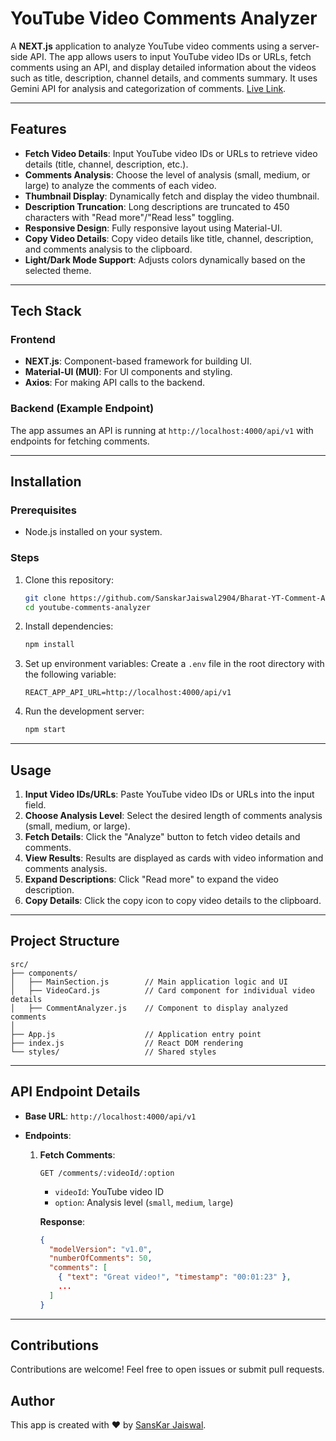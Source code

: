 # YouTube Video Comments Analyzer

A **NEXT.js** application to analyze YouTube video comments using a server-side API. The app allows users to input YouTube video IDs or URLs, fetch comments using an API, and display detailed information about the videos such as title, description, channel details, and comments summary. It uses Gemini API for analysis and categorization of comments. [Live Link](https://bharat-yt-comment-analyzer.vercel.app/).

---

## Features

- **Fetch Video Details**: Input YouTube video IDs or URLs to retrieve video details (title, channel, description, etc.).
- **Comments Analysis**: Choose the level of analysis (small, medium, or large) to analyze the comments of each video.
- **Thumbnail Display**: Dynamically fetch and display the video thumbnail.
- **Description Truncation**: Long descriptions are truncated to 450 characters with "Read more"/"Read less" toggling.
- **Responsive Design**: Fully responsive layout using Material-UI.
- **Copy Video Details**: Copy video details like title, channel, description, and comments analysis to the clipboard.
- **Light/Dark Mode Support**: Adjusts colors dynamically based on the selected theme.

---

## Tech Stack

### Frontend
- **NEXT.js**: Component-based framework for building UI.
- **Material-UI (MUI)**: For UI components and styling.
- **Axios**: For making API calls to the backend.

### Backend (Example Endpoint)
The app assumes an API is running at `http://localhost:4000/api/v1` with endpoints for fetching comments.

---

## Installation

### Prerequisites
- Node.js installed on your system.

### Steps
1. Clone this repository:
   ```bash
   git clone https://github.com/SanskarJaiswal2904/Bharat-YT-Comment-Analyzer
   cd youtube-comments-analyzer
   ```

2. Install dependencies:
   ```bash
   npm install
   ```

3. Set up environment variables:
   Create a `.env` file in the root directory with the following variable:
   ```env
   REACT_APP_API_URL=http://localhost:4000/api/v1
   ```

4. Run the development server:
   ```bash
   npm start
   ```

---

## Usage

1. **Input Video IDs/URLs**: Paste YouTube video IDs or URLs into the input field.
2. **Choose Analysis Level**: Select the desired length of comments analysis (small, medium, or large).
3. **Fetch Details**: Click the "Analyze" button to fetch video details and comments.
4. **View Results**: Results are displayed as cards with video information and comments analysis.
5. **Expand Descriptions**: Click "Read more" to expand the video description.
6. **Copy Details**: Click the copy icon to copy video details to the clipboard.

---

## Project Structure

```plaintext
src/
├── components/
│   ├── MainSection.js        // Main application logic and UI
│   ├── VideoCard.js          // Card component for individual video details
│   ├── CommentAnalyzer.js    // Component to display analyzed comments
│
├── App.js                    // Application entry point
├── index.js                  // React DOM rendering
└── styles/                   // Shared styles
```

---

## API Endpoint Details

- **Base URL**: `http://localhost:4000/api/v1`

- **Endpoints**:
  1. **Fetch Comments**:
     ```http
     GET /comments/:videoId/:option
     ```
     - `videoId`: YouTube video ID
     - `option`: Analysis level (`small`, `medium`, `large`)

     **Response**:
     ```json
     {
       "modelVersion": "v1.0",
       "numberOfComments": 50,
       "comments": [
         { "text": "Great video!", "timestamp": "00:01:23" },
         ...
       ]
     }
     ```

---

## Contributions

Contributions are welcome! Feel free to open issues or submit pull requests.

## Author
This app is created with ❤ by [SansKar Jaiswal](https://sanskarjaiswal2904.github.io/Sanskar-Website/index.html).